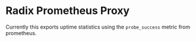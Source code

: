 # Radix Prometheus Proxy

Currently this exports uptime statistics using the `probe_success` metric from prometheus.
